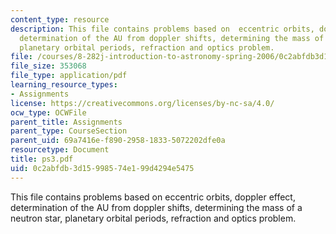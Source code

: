 ```yaml
---
content_type: resource
description: This file contains problems based on  eccentric orbits, doppler effect,
  determination of the AU from doppler shifts, determining the mass of a neutron star,
  planetary orbital periods, refraction and optics problem.
file: /courses/8-282j-introduction-to-astronomy-spring-2006/0c2abfdb3d15998574e199d4294e5475_ps3.pdf
file_size: 353068
file_type: application/pdf
learning_resource_types:
- Assignments
license: https://creativecommons.org/licenses/by-nc-sa/4.0/
ocw_type: OCWFile
parent_title: Assignments
parent_type: CourseSection
parent_uid: 69a7416e-f890-2958-1833-5072202dfe0a
resourcetype: Document
title: ps3.pdf
uid: 0c2abfdb-3d15-9985-74e1-99d4294e5475
---
```

This file contains problems based on  eccentric orbits, doppler effect, determination of the AU from doppler shifts, determining the mass of a neutron star, planetary orbital periods, refraction and optics problem.